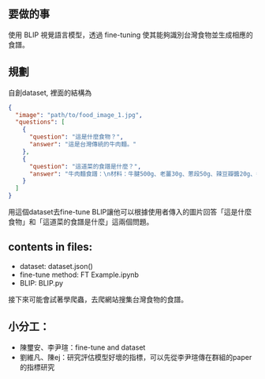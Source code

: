 ## 要做的事
使用 BLIP 視覺語言模型，透過 fine-tuning 使其能夠識別台灣食物並生成相應的食譜。

## 規劃
自創dataset, 裡面的結構為
```json
{
  "image": "path/to/food_image_1.jpg",
  "questions": [
    {
      "question": "這是什麼食物？",
      "answer": "這是台灣傳統的牛肉麵。"
    },
    {
      "question": "這道菜的食譜是什麼？",
      "answer": "牛肉麵食譜：\n材料：牛腱500g、老薑30g、蔥段50g、辣豆瓣醬20g、番茄1顆、八角1個、花椒10g、紅蔥頭4顆、麵條適量\n步驟：\n1. 牛腱切塊汆燙去血水\n2. 鍋中熱油爆香紅蔥頭、薑、蔥\n3. 加入辣豆瓣醬炒出香氣\n4. 加入牛肉塊拌炒\n5. 加入八角、花椒、番茄\n6. 加入熱水燉煮2小時\n7. 煮麵條，放入碗中，淋上湯和牛肉即可"
    }
  ]
}
```
用這個dataset去fine-tune BLIP讓他可以根據使用者傳入的圖片回答「這是什麼食物」和「這道菜的食譜是什麼」這兩個問題。

## contents in files: 
- dataset: dataset.json()
- fine-tune method: FT Example.ipynb
- BLIP: BLIP.py

接下來可能會試著學爬蟲，去爬網站搜集台灣食物的食譜。

## 小分工：
- 陳璽安、李尹瑄：fine-tune and dataset
- 劉維凡、陳ej：研究評估模型好壞的指標，可以先從李尹瑄傳在群組的paper的指標研究